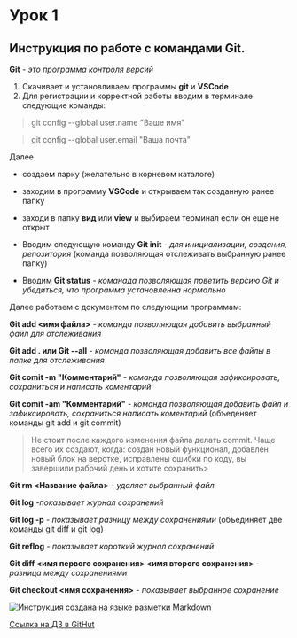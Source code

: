 # Урок 1

## Инструкция по работе с командами Git.

**Git** - *это программа контроля версий*

1. Скачивает и установливаем программы **git** и **VSCode**
2. Для регистрации и корректной работы вводим в терминале следующие команды: 

> git config --global user.name "Ваше имя"

>git config --global user.email "Ваша почта"

Далее 

* создаем парку (желательно в корневом каталоге)
* заходим в программу **VSCode** и открываем так созданную ранее папку
* заходи в папку **вид** или **view** и выбираем терминал если он еще не открыт

* Вводим следующую команду **Git init** - *для инициализации, создания, репозитория* (команда позволяющая отслеживать выбранную ранее папку)

* Вводим **Git status** - *команада позволяющая прветить версию Git и убедиться, что программа установленна нормально*

Далее работаем с документом по следующим программам:

**Git add <имя файла>** - *команда позволяющая добавить выбранный файл для отслеживания*

**Git add . или Git --all** - *команда позволяющая добавить все файлы в папке для отслеживания*

**Git comit -m "Комментарий"** - *команда позволяющая зафиксировать, сохраниться и написать коментарий*

**Git comit -аm "Комментарий"** - *команда позволяющая добавить файл и зафиксировать, сохраниться написать коментарий* (объеденяет команды git add и git commit)
>Не стоит после каждого изменения файла делать commit. Чаще всего их создают, когда: создан новый функционал, добавлен новый блок на верстке, исправлены ошибки по коду, вы завершили рабочий день и хотите сохранить>

**Git rm <Название файла>** - *удаляет выбранный файл*

**Git log** -*показывает журнал сохранений*

**Git log -p** - *показывает разницу между сохранениями* (объединяет две команды git diff и git log)

**Git reflog** - *показывает короткий журнал сохранений*

**Git diff <имя первого сохранения> <имя второго сохранения>** - *разница между сохранениями*

**Git checkout <имя сохранения>** - *показывает выбранное сохранение*

![Инструкция создана на языке разметки Markdown](Markdown.jpg)

[Cсылка на ДЗ в GitHut](https://github.com/Basilio-One/Weekend-1/blob/master/index.html "Домашнее задание")
